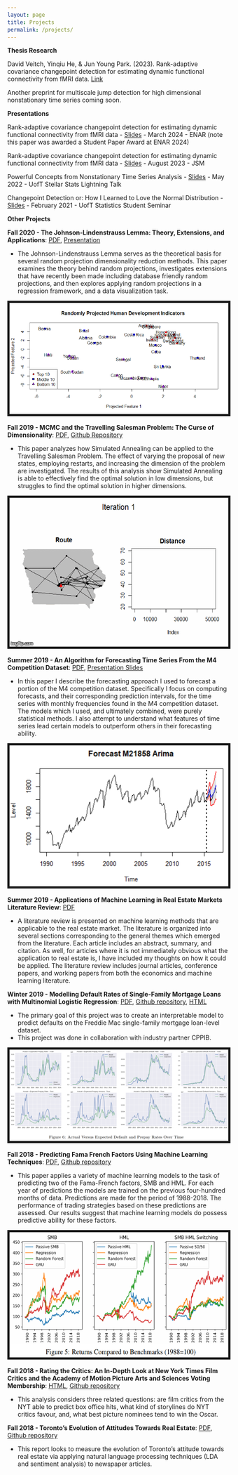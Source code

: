 ```yaml
---
layout: page
title: Projects
permalink: /projects/
---
```


**Thesis Research**

David Veitch, Yinqiu He, & Jun Young Park. (2023). Rank-adaptive covariance changepoint detection for estimating dynamic functional connectivity from fMRI data. <a href="https://arxiv.org/abs/2309.10284">Link</a>

Another preprint for multiscale jump detection for high dimensional nonstationary time series coming soon.

**Presentations**

Rank-adaptive covariance changepoint detection for estimating dynamic functional connectivity from fMRI data - <a href="https://github.com/daveveitch/Presentations/blob/main/enarpresentation.pdf">Slides</a> - March 2024 - ENAR (note this paper was awarded a Student Paper Award at ENAR 2024)

Rank-adaptive covariance changepoint detection for estimating dynamic functional connectivity from fMRI data - <a href="https://github.com/daveveitch/Presentations/blob/main/jsmpresentation.pdf">Slides</a> - August 2023 - JSM

Powerful Concepts from Nonstationary Time Series Analysis - <a href="https://github.com/daveveitch/Presentations/blob/main/nstspresentation2.pdf">Slides</a> - May 2022 - UofT Stellar Stats Lightning Talk

Changepoint Detection or: How I Learned to Love the Normal Distribution - <a href="https://github.com/daveveitch/Presentations/blob/main/mjpdpresentation.pdf">Slides</a> - February 2021 - UofT Statistics Student Seminar

**Other Projects**

**Fall 2020 - The Johnson-Lindenstrauss Lemma: Theory, Extensions, and Applications**: <a href="https://github.com/daveveitch/UofT/raw/master/MAT1850%20-%20Linear%20Algebra%20Optimization/JL%20Lemma%20-%20Theory%20Extensions%20Applications.pdf">PDF</a>, <a href="https://github.com/daveveitch/UofT/raw/master/MAT1850%20-%20Linear%20Algebra%20Optimization/JL%20Lemma%20Presentation.pdf">Presentation</a>
- The Johnson-Lindenstrauss Lemma serves as the theoretical basis for several random projection dimensionality reduction methods. This paper examines the theory behind random projections, investigates extensions that have recently been made including database friendly random projections, and then explores applying random projections in a regression framework, and a data visualization task.
<p style="text-align:center;"><img src="https://github.com/daveveitch/UofT/raw/master/MAT1850%20-%20Linear%20Algebra%20Optimization/econrandomproject.png" alt="HTML5 Icon" width="500" height="253" border="5"></p>

**Fall 2019 - MCMC and the Travelling Salesman Problem: The Curse of Dimensionality**: <a href="https://github.com/daveveitch/UofT/raw/master/STA3431/MCMC%20for%20the%20Travelling%20Salesman%20Problem.pdf">PDF</a>, <a href="https://github.com/daveveitch/UofT/tree/master/STA3431">Github Repository</a>
- This paper analyzes how Simulated Annealing can be applied to the Travelling Salesman Problem. The effect of varying the proposal of new states, employing restarts, and increasing the dimension of the problem are investigated. The results of this analysis show Simulated Annealing is able to effectively find the optimal solution in low dimensions, but struggles to find the optimal solution in higher dimensions.
<p style="text-align:center;"><img src="https://raw.githubusercontent.com/daveveitch/UofT/master/STA3431/MCMCTSPGif.gif" alt="HTML5 Icon" width="500" height="339" border="5"></p>

**Summer 2019 - An Algorithm for Forecasting Time Series From the M4 Competition Dataset**: <a href="https://github.com/daveveitch/UofT/raw/master/Time%20Series%20Reading%20Course/M4ForecastingAlgorithmPaper%20-%20David%20Veitch.pdf">PDF</a>, <a href="https://github.com/daveveitch/UofT/raw/master/Time%20Series%20Reading%20Course/M4ForecastingAlgorithmPresentation%20-%20David%20Veitch.pdf">Presentation Slides</a>
- In  this  paper  I  describe  the  forecasting  approach  I  used  to  forecast  a  portion  of  the  M4  competition dataset.  Specifically I focus on computing forecasts, and their corresponding prediction intervals, for the time series with monthly frequencies found in the M4 competition dataset.  The models which I used, and ultimately combined, were purely statistical methods.  I also attempt to understand what features of time series lead certain models to outperform others in their forecasting ability.
<p style="text-align:center;"><img src="/assets/arimapic.PNG" alt="HTML5 Icon" width="500" height="321" border="5"></p>

**Summer 2019 - Applications of Machine Learning in Real Estate Markets Literature Review**: <a href="https://github.com/daveveitch/Research/raw/master/ML%20in%20Real%20Estate%20Literature%20Review/Real_Estate_ML_Literature_Review.pdf">PDF</a>
- A literature review is presented on machine learning methods that are applicable to the real estate market. The literature is organized into several sections corresponding to the general themes which emerged from the literature. Each article includes an abstract, summary, and citation. As well, for articles where it is not immediately obvious what the application to real estate is, I have included my thoughts on how it could be applied. The literature review includes journal articles, conference papers, and working papers from both the economics and machine learning literature.

**Winter 2019 - Modelling Default Rates of Single-Family Mortgage Loans with Multinomial Logistic Regression**: <a href="https://github.com/daveveitch/UofT/raw/master/STA2453/Project%202/FinalSubmission/FinalReport.pdf">PDF</a>, <a href="https://github.com/daveveitch/UofT/tree/master/STA2453/Project%202/FinalSubmission">Github repository</a>, <a href="https://daveveitch.github.io/assets/MtgDefaultMNLogit.html">HTML</a>
- The primary goal of this project was to create an interpretable model to predict defaults on the Freddie Mac single-family mortgage loan-level dataset.
- This project was done in collaboration with industry partner CPPIB.
<p style="text-align:center;"><img src="/assets/mortgagepic.PNG" alt="HTML5 Icon" width="500" height="208" border="5"></p>

**Fall 2018 - Predicting Fama French Factors Using Machine Learning Techniques**: <a href="https://github.com/daveveitch/UofT/raw/master/CSC2515%20-%20Intro%20to%20ML/CSC2515Project/Report/PredictingFamaFrenchFactorsUsingML.pdf">PDF</a>, <a href="https://github.com/daveveitch/UofT/tree/master/CSC2515%20-%20Intro%20to%20ML/CSC2515Project">Github repository</a>
- This paper applies a variety of machine learning models to the task of predicting two of the Fama-French factors, SMB and HML. For each year of predictions the models are trained on the previous four-hundred months of data. Predictions are made for the period of 1988-2018. The performance of trading strategies based on these predictions are assessed. Our results suggest that machine learning models do possess predictive ability for these factors.
<p style="text-align:center;"><img src="/assets/famafrenchpic.PNG" alt="HTML5 Icon" width="500" height="285" border="5"></p>

**Fall 2018 - Rating the Critics: An In-Depth Look at New York Times Film Critics and the Academy of Motion Picture Arts and Sciences Voting Membership**: <a href="https://daveveitch.github.io/movieproject.html">HTML</a>, <a href="https://github.com/daveveitch/UofT/tree/master/STA2453/Project%201/Final%20Report">Github repository</a>
- This analysis considers three related questions: are film critics from the NYT able to predict box office hits, what kind of storylines do NYT critics favour, and, what best picture nominees tend to win the Oscar.

**Fall 2018 - Toronto’s Evolution of Attitudes Towards Real Estate**: <a href="https://github.com/daveveitch/UofT/raw/master/STA2101%20-%20Applied%20Stats%201/CADRealEstateProject/STA2101%20Final%20Project%20-%20David%20Veitch.pdf">PDF</a>, <a href="https://github.com/daveveitch/UofT/tree/master/STA2101%20-%20Applied%20Stats%201/CADRealEstateProject">Github repository</a>
- This report looks to measure the evolution of Toronto’s attitude towards real estate via applying natural language processing techniques (LDA and sentiment analysis) to newspaper articles.
